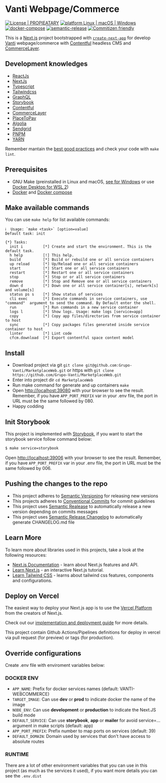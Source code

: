 # Vanti Webpage/Commerce

[![License | PROPIEATARY](https://img.shields.io/badge/License-PROPIETARY-yellow)](https://www.aplyca.com/es/politica-de-privacidad) [![platform Linux | macOS | Windows](https://img.shields.io/badge/platform-Linux%20%7C%20macOS%20%7C%20Windows-lightgrey.svg)](https://www.docker.com/products/docker-desktop) [![docker-compose](https://img.shields.io/badge/%F0%9F%90%B3-docker--compose-blue.svg)](https://medium.com/rate-engineering/using-docker-containers-to-run-a-distributed-application-locally-eeabd360bca3) [![semantic-release](https://img.shields.io/badge/%20%20%F0%9F%93%A6%F0%9F%9A%80-semantic--release-e10079.svg)](https://semantic-release.gitbook.io/semantic-release/) [![Commitizen friendly](https://img.shields.io/badge/commitizen-friendly-brightgreen.svg)](https://commitizen.github.io/cz-cli/)


This is a [Next.js](https://nextjs.org/) project bootstrapped with [`create-next-app`](https://github.com/vercel/next.js/tree/canary/packages/create-next-app) for develop [Vanti](https://www.grupovanti.com/) webpage/commerce with [Contentful](https://www.contentful.com) headless CMS and [CommerceLayer](https://commercelayer.io/).

## Development knowledges

- [ReactJs](https://reactjs.org/docs/getting-started.html)
- [NextJs](https://nextjs.org/docs)
- [Typescript](https://nextjs.org/learn/excel/typescript)
- [Tailwindcss](https://tailwindcomponents.com/cheatsheet/)
- [GraphQL](https://www.contentful.com/developers/docs/references/graphql/)
- [Storybook](https://storybook.js.org/docs/react/get-started/introduction)
- [Contentful](https://www.contentful.com/developers/docs/)
- [CommerceLayer](https://commercelayer.io/)
- [PlaceToPay](https://docs.placetopay.dev/)
- [Algolia](https://www.algolia.com/doc/)
- [Sendgrid](https://docs.sendgrid.com/)
- [PNPM](https://pnpm.io/)
- [YARN](https://yarnpkg.com/)

Remember mantain the [best good practices](https://stackoverflow.blog/2022/03/30/best-practices-to-increase-the-speed-for-next-js-apps/) and check your code with `make lint`.

## Prerequisites

- GNU Make (preinstalled in Linux and macOS, [see for Windows](https://stackoverflow.com/questions/32127524/how-to-install-and-use-make-in-windows) or use [Docker Desktop for WSL 2](https://engineering.docker.com/2019/06/docker-hearts-wsl-2/))
- [Docker](https://www.docker.com) and [Docker compose](https://docs.docker.com/compose/)

## Make available commands

You can use `make help` for list available commands:

```
ℹ️  Usage: `make <task>` [option=value]
Default task: init

{*} Tasks:
  init i         [*] Create and start the environment. This is the default task.
  h help         [!] This help.
  build          [*] Build or rebuild one or all service containers
  up reload      [*] Up/Reload one or all service containers
  start          [*] Start one or all service containers
  restart        [*] Restart one or all service containers
  stop           [*] Stop or or all service containers
  remove         [*] Stop and Remove one or all service containers
  down d         [*] Down one or all service container[s], network[s] and volume[s]
  status ps s    [*] Show status of services
  cli exec       [*] Execute commands in service containers, use "command"  argument to send the command. By Default enter the shell.
  run            [*] Run commands in a new service container
  logs l         [*] Show logs. Usage: make logs [service=app]
  copy           [*] Copy app files/directories from service container to host
  sync           [*] Copy packages files generated inside service container to host
  linter         [*] Lint code
  cfcm.download  [*] Export contentful space content model
```
## Install

- Download project via git `git clone git@github.com:Grupo-Vanti/MarketplaceWeb.git` or https with `git clone https://github.com/Grupo-Vanti/MarketplaceWeb.git`
- Enter into project dir `cd MarketplaceWeb`
- Run make command for generate and up containers `make`
- Open [http://localhost:39080](http://localhost:39080) with your browser to see the result. Remember, if you have `APP_PORT_PREFIX` var in your .env file, the port in URL must be the same followed by 080.
- Happy codding

## Init Storybook

This project is implemented with [Storybook](https://storybook.js.org/), if you want to start the storybook service follow command below:

```bash
$ make service=storybook
```

Open [http://localhost:39006](http://localhost:39006) with your browser to see the result. Remember, if you have `APP_PORT_PREFIX` var in your .env file, the port in URL must be the same followed by 006.

## Pushing the changes to the repo

-   This project adheres to [Semantic Versioning](https://semver.org/spec/v2.0.0.html) for releasing new versions
-   This projects adheres to [Conventional Commits](https://conventionalcommits.org) for commit guidelines
-   This project uses [Semantic Realease](https://semantic-release.gitbook.io/semantic-release) to automatically release a new version depending on commits messages
-   This project uses [Semantic Release Changelog](https://github.com/semantic-release/changelog) to automatically generate CHANGELOG.md file

## Learn More

To learn more about libraries used in this projects, take a look at the following resources:

- [Next.js Documentation](https://nextjs.org/docs) - learn about Next.js features and API.
- [Learn Next.js](https://nextjs.org/learn) - an interactive Next.js tutorial.
- [Learn Tailwind CSS](https://tailwindcss.com/docs) - learns about tailwind css features, components and configurations.

## Deploy on Vercel

The easiest way to deploy your Next.js app is to use the [Vercel Platform](https://vercel.com/new?utm_medium=default-template&filter=next.js&utm_source=create-next-app&utm_campaign=create-next-app-readme) from the creators of Next.js.

Check out our [implementation and deployment guide](https://app.clickup.com/454546/v/dc/dvwj-6665/dvwj-32364) for more details.

This project contain Github Actions/Pipelines definitions for deploy in vercel via pull request (for preview) or tags (for production).

## Override configurations

Create .env file with enviroment variables below:

### DOCKER ENV
- `APP_NAME`: Prefix for docker services names (default: VANTI-WEBCOMMERCE)
- `TARGET_IMAGE`: Can use **dev** or **prod** to indicate docker the name of the image
- `NODE_ENV`: Can use **development** or **production** to indicate the Next.JS build mode  
- `DEFAULT_SERVICE`: Can use **storybook**, **app** or **mailer** for avoid service=... argument in make scripts (default: app)
- `APP_PORT_PREFIX`: Prefix number to map ports on services (default: 39)
- `DEFAULT_DOMAIN`: Domain used by services that don't have access to absolute routes

### RUNTIME
There are a lot of other environment variables that you can use in this project (as much as the services it used), if you want more details you can see the `.env.dist`